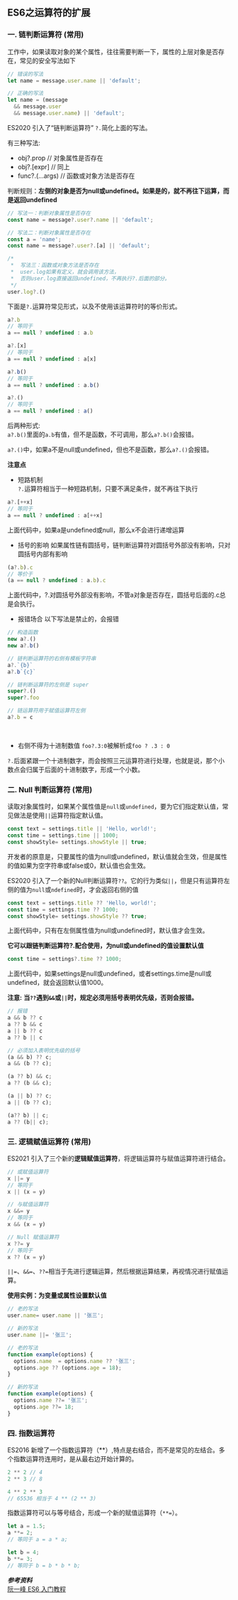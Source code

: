 ## ES6之运算符的扩展
### 一. 链判断运算符 (常用)
工作中，如果读取对象的某个属性，往往需要判断一下，属性的上层对象是否存在，常见的安全写法如下
```js
// 错误的写法
let name = message.user.name || 'default';

// 正确的写法
let name = (message
  && message.user
  && message.user.name) || 'default';
```
ES2020 引入了“链判断运算符” `?.`简化上面的写法。

有三种写法:
- obj?.prop // 对象属性是否存在
- obj?.[expr] // 同上
- func?.(...args) // 函数或对象方法是否存在

判断规则：**左侧的对象是否为null或undefined。如果是的，就不再往下运算，而是返回undefined**
```js
// 写法一：判断对象属性是否存在
const name = message?.user?.name || 'default';

// 写法二：判断对象属性是否存在
const a = 'name';
const name = message?.user?.[a] || 'default';

/*
 *  写法三：函数或对象方法是否存在
 *  user.log如果有定义，就会调用该方法，
 *  否则user.log直接返回undefined，不再执行?.后面的部分。
 */
user.log?.()
```
下面是`?.`运算符常见形式，以及不使用该运算符时的等价形式。
```js
a?.b
// 等同于
a == null ? undefined : a.b

a?.[x]
// 等同于
a == null ? undefined : a[x]

a?.b()
// 等同于
a == null ? undefined : a.b()

a?.()
// 等同于
a == null ? undefined : a()
```
后两种形式:   
`a?.b()`里面的`a.b`有值，但不是函数，不可调用，那么`a?.b()`会报错。   

`a?.()`中，如果a不是null或undefined，但也不是函数，那么`a?.()`会报错。

**注意点**
- 短路机制   
`?.`运算符相当于一种短路机制，只要不满足条件，就不再往下执行
```js
a?.[++x]
// 等同于
a == null ? undefined : a[++x]
```
上面代码中，如果a是undefined或null，那么x不会进行递增运算
- 括号的影响
如果属性链有圆括号，链判断运算符对圆括号外部没有影响，只对圆括号内部有影响
```js
(a?.b).c
// 等价于
(a == null ? undefined : a.b).c
```
上面代码中，?.对圆括号外部没有影响，不管a对象是否存在，圆括号后面的.c总是会执行。

- 报错场合
以下写法是禁止的，会报错
```js
// 构造函数
new a?.()
new a?.b()

// 链判断运算符的右侧有模板字符串
a?.`{b}`
a?.b`{c}`

// 链判断运算符的左侧是 super
super?.()
super?.foo

// 链运算符用于赋值运算符左侧
a?.b = c
```
&nbsp;
- 右侧不得为十进制数值
`foo?.3:0`被解析成`foo ? .3 : 0`

`?.`后面紧跟一个十进制数字，而会按照三元运算符进行处理，也就是说，那个小数点会归属于后面的十进制数字，形成一个小数。

### 二. Null 判断运算符 (常用)
读取对象属性时，如果某个属性值是`null`或`undefined`，要为它们指定默认值，常见做法是使用`||`运算符指定默认值。
```js
const text = settings.title || 'Hello, world!';
const time = settings.time || 1000;
const showStyle= settings.showStyle || true;
```
开发者的原意是，只要属性的值为null或undefined，默认值就会生效，但是属性的值如果为空字符串或false或0，默认值也会生效。

 
ES2020 引入了一个新的Null判断运算符`??`。它的行为类似`||`，但是只有运算符左侧的值为`null`或`ndefined`时，才会返回右侧的值
```js
const text = settings.title ?? 'Hello, world!';
const time = settings.time ?? 1000;
const showStyle= settings.showStyle ?? true;
```
上面代码中，只有在左侧属性值为null或undefined时，默认值才会生效。

**它可以跟链判断运算符?.配合使用，为null或undefined的值设置默认值**
```js
const time = settings?.time ?? 1000;
```
上面代码中，如果settings是null或undefined，或者settings.time是null或undefined，就会返回默认值1000。

**注意:**
**当`??`遇到`&&`或`||`时，规定必须用括号表明优先级，否则会报错。**

```js
// 报错
a && b ?? c
a ?? b && c
a || b ?? c
a ?? b || c

// 必须加入表明优先级的括号
(a && b) ?? c;
a && (b ?? c);

(a ?? b) && c;
a ?? (b && c);

(a || b) ?? c;
a || (b ?? c);

(a?? b) || c;
a ?? (b|| c);
```
### 三. 逻辑赋值运算符 (常用)
ES2021 引入了三个新的**逻辑赋值运算符**，将逻辑运算符与赋值运算符进行结合。
```js
// 或赋值运算符
x ||= y
// 等同于
x || (x = y)

// 与赋值运算符
x &&= y
// 等同于
x && (x = y)

// Null 赋值运算符
x ??= y
// 等同于
x ?? (x = y)
```
`||=`、`&&=`、`??=`相当于先进行逻辑运算，然后根据运算结果，再视情况进行赋值运算。

**使用实例：为变量或属性设置默认值**
```js
// 老的写法
user.name= user.name || '张三';

// 新的写法
user.name ||= '张三';

// 老的写法
function example(options) {
  options.name  = options.name ?? '张三';
  options.age ?? (options.age = 18);
}

// 新的写法
function example(options) {
  options.name ??= '张三';
  options.age ??= 18;
}
```

### 四. 指数运算符
ES2016 新增了一个指数运算符（**）,特点是右结合，而不是常见的左结合。多个指数运算符连用时，是从最右边开始计算的。
```js
2 ** 2 // 4
2 ** 3 // 8

4 ** 2 ** 3
// 65536 相当于 4 ** (2 ** 3)
```
指数运算符可以与等号结合，形成一个新的赋值运算符（`**=`）。
```js
let a = 1.5;
a **= 2;
// 等同于 a = a * a;

let b = 4;
b **= 3;
// 等同于 b = b * b * b;
```

***参考资料***  
[阮一峰 ES6 入门教程](https://es6.ruanyifeng.com/)